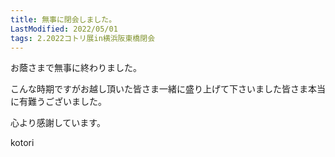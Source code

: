```yaml
---
title: 無事に閉会しました。
LastModified: 2022/05/01
tags: 2.2022コトリ展in横浜阪東橋閉会
---
```

お蔭さまで無事に終わりました。

こんな時期ですがお越し頂いた皆さま一緒に盛り上げて下さいました皆さま本当に有難うございました。

心より感謝しています。

kotori